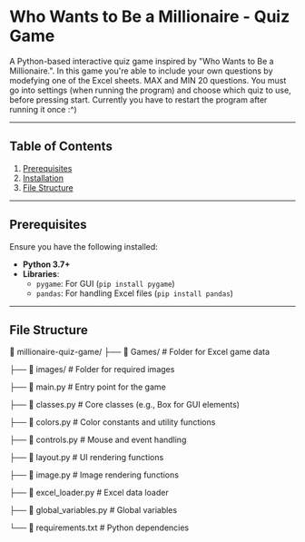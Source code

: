 # Who Wants to Be a Millionaire - Quiz Game

A Python-based interactive quiz game inspired by "Who Wants to Be a Millionaire.". In this game you're able to include your own questions by modefying one of the Excel sheets. MAX and MIN 20 questions. You must go into settings (when running the program) and choose which quiz to use, before pressing start. Currently you have to restart the program after running it once :^)

---

## Table of Contents
1. [Prerequisites](#prerequisites)
2. [Installation](#installation)
4. [File Structure](#file-structure)
---
## Prerequisites

Ensure you have the following installed:
- **Python 3.7+**
- **Libraries**:
  - `pygame`: For GUI (`pip install pygame`)
  - `pandas`: For handling Excel files (`pip install pandas`)
---

## File Structure
📁 millionaire-quiz-game/
├── 📁 Games/                # Folder for Excel game data

├── 📁 images/               # Folder for required images

├── 📄 main.py               # Entry point for the game

├── 📄 classes.py            # Core classes (e.g., Box for GUI elements)

├── 📄 colors.py             # Color constants and utility functions

├── 📄 controls.py           # Mouse and event handling

├── 📄 layout.py             # UI rendering functions

├── 📄 image.py              # Image rendering functions

├── 📄 excel_loader.py       # Excel data loader

├── 📄 global_variables.py   # Global variables

└── 📄 requirements.txt      # Python dependencies
